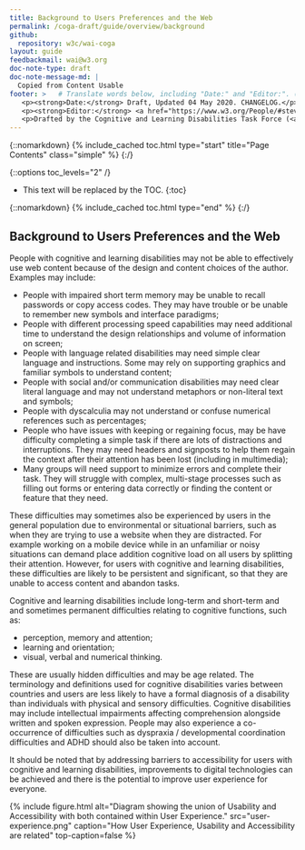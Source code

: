 ```yaml
---
title: Background to Users Preferences and the Web
permalink: /coga-draft/guide/overview/background
github:
  repository: w3c/wai-coga
layout: guide
feedbackmail: wai@w3.org
doc-note-type: draft
doc-note-message-md: |
  Copied from Content Usable
footer: >   # Translate words below, including "Date:" and "Editor:". (Do not update the date.)
   <p><strong>Date:</strong> Draft, Updated 04 May 2020. CHANGELOG.</p>
   <p><strong>Editor:</strong> <a href="https://www.w3.org/People/#stevelee">Steve Lee</a>.</p>
   <p>Drafted by the Cognitive and Learning Disabilities Task Force (<a href="https://www.w3.org/WAI/GL/task-forces/coga/">CoGa TF</a>) for the Accessible Platform Architecture Working Group (<a href="https://www.w3.org/WAI/GL/">APA</a>) and Accessibility Guidelines Working Group (<a href="https://www.w3.org/WAI/APA/">AGWG</a>) with support from the <abbr title="European Commission">EC</abbr> <a href="https://www.w3.org/WAI/about/projects/easy-reading/">Easy Reading project</a>.</p>
---
```


{::nomarkdown}
{% include_cached toc.html type="start" title="Page Contents" class="simple" %}
{:/}

{::options toc_levels="2" /}

- This text will be replaced by the TOC.
  {:toc}

{::nomarkdown}
{% include_cached toc.html type="end" %}
{:/}

## Background to Users Preferences and the Web

People with cognitive and learning disabilities may not be able to effectively use web content because of the design and content choices of the author. Examples may include:

- People with impaired short term memory may be unable to recall passwords or copy access codes. They may have trouble or be unable to remember new symbols and interface paradigms;
- People with different processing speed capabilities may need additional time to understand the design relationships and volume of information on screen;
- People with language related disabilities may need simple clear language and instructions. Some may rely on supporting graphics and familiar symbols to understand content;
- People with social and/or communication disabilities may need clear literal language and may not understand metaphors or non-literal text and symbols;
- People with dyscalculia may not understand or confuse numerical references such as percentages;
- People who have issues with keeping or regaining focus, may be have difficulty completing a simple task if there are lots of distractions and interruptions. They may need headers and signposts to help them regain the context after their attention has been lost (including in multimedia);
- Many groups will need support to minimize errors and complete their task. They will struggle with complex, multi-stage processes such as filling out forms or entering data correctly or finding the content or feature that they need.

These difficulties may sometimes also be experienced by users in the general population due to environmental or situational barriers, such as when they are trying to use a website when they are distracted. For example working on a mobile device while in an unfamiliar or noisy situations can demand place addition cognitive load on all users by splitting their attention. However, for users with cognitive and learning disabilities, these difficulties are likely to be persistent and significant, so that they are unable to access content and abandon tasks.

Cognitive and learning disabilities include long-term and short-term and and sometimes permanent difficulties relating to cognitive functions, such as:

- perception, memory and attention;
- learning and orientation;
- visual, verbal and numerical thinking.

These are usually hidden difficulties and may be age related. The terminology and definitions used for cognitive disabilities varies between countries and users are less likely to have a formal diagnosis of a disability than individuals with physical and sensory difficulties. Cognitive disabilities may include intellectual impairments affecting comprehension alongside written and spoken expression. People may also experience a co-occurrence of difficulties such as dyspraxia / developmental coordination difficulties and ADHD should also be taken into account.

It should be noted that by addressing barriers to accessibility for users with cognitive and learning disabilities, improvements to digital technologies can be achieved and there is the potential to improve user experience for everyone.

{% include figure.html
  alt="Diagram showing the union of Usability and Accessibility with both contained within User Experience."
  src="user-experience.png"
  caption="How User Experience, Usability and Accessibility are related"
  top-caption=false %}
